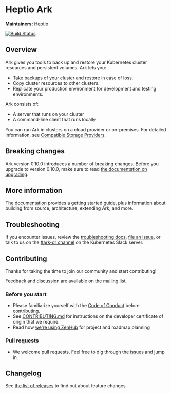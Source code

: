 # Heptio Ark

**Maintainers:** [Heptio][0]

[![Build Status][1]][2]  

## Overview

Ark gives you tools to back up and restore your Kubernetes cluster resources and persistent volumes. Ark lets you:

* Take backups of your cluster and restore in case of loss.
* Copy cluster resources to other clusters.
* Replicate your production environment for development and testing environments.

Ark consists of:

* A server that runs on your cluster
* A command-line client that runs locally

You can run Ark in clusters on a cloud provider or on-premises. For detailed information, see [Compatible Storage Providers][99].

## Breaking changes

Ark version 0.10.0 introduces a number of breaking changes. Before you upgrade to version 0.10.0, make sure to read [the documentation on upgrading](upgrading-to-v0.10.md).

## More information

[The documentation][29] provides a getting started guide, plus information about building from source, architecture, extending Ark, and more.

## Troubleshooting

If you encounter issues, review the [troubleshooting docs][30], [file an issue][4], or talk to us on the [#ark-dr channel][25] on the Kubernetes Slack server. 

## Contributing

Thanks for taking the time to join our community and start contributing!

Feedback and discussion are available on [the mailing list][24].

### Before you start

* Please familiarize yourself with the [Code of Conduct][8] before contributing.
* See [CONTRIBUTING.md][5] for instructions on the developer certificate of origin that we require.
* Read how [we're using ZenHub][26] for project and roadmap planning

### Pull requests

* We welcome pull requests. Feel free to dig through the [issues][4] and jump in.

## Changelog

See [the list of releases][6] to find out about feature changes.

[0]: https://github.com/heptio
[1]: https://travis-ci.org/heptio/ark.svg?branch=master
[2]: https://travis-ci.org/heptio/ark

[4]: https://github.com/heptio/ark/issues
[5]: https://github.com/heptio/ark/blob/master/CONTRIBUTING.md
[6]: https://github.com/heptio/ark/releases

[8]: https://github.com/heptio/ark/blob/master/CODE_OF_CONDUCT.md
[9]: https://kubernetes.io/docs/setup/
[10]: https://kubernetes.io/docs/tasks/tools/install-kubectl/#install-with-homebrew-on-macos
[11]: https://kubernetes.io/docs/tasks/tools/install-kubectl/#tabset-1
[12]: https://github.com/kubernetes/kubernetes/blob/master/cluster/addons/dns/README.md
[14]: https://github.com/kubernetes/kubernetes


[24]: http://j.hept.io/ark-list
[25]: https://kubernetes.slack.com/messages/ark-dr
[26]: https://github.com/heptio/ark/blob/master/docs/zenhub.md


[29]: https://heptio.github.io/velero/
[30]: /troubleshooting.md

[99]: /support-matrix.md
